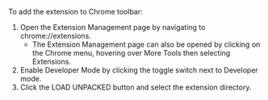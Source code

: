 To add the extension to Chrome toolbar:
1. Open the Extension Management page by navigating to chrome://extensions.
    - The Extension Management page can also be opened by clicking on the Chrome menu, hovering over More Tools then selecting Extensions.
2. Enable Developer Mode by clicking the toggle switch next to Developer mode.
3. Click the LOAD UNPACKED button and select the extension directory.